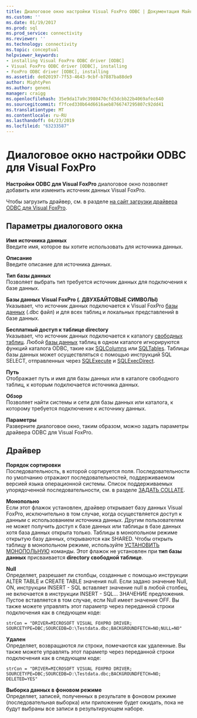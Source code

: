 ```yaml
---
title: Диалоговое окно настройки Visual FoxPro ODBC | Документация Майкрософт
ms.custom: ''
ms.date: 01/19/2017
ms.prod: sql
ms.prod_service: connectivity
ms.reviewer: ''
ms.technology: connectivity
ms.topic: conceptual
helpviewer_keywords:
- installing Visual FoxPro ODBC driver [ODBC]
- Visual FoxPro ODBC driver [ODBC], installing
- FoxPro ODBC driver [ODBC], installing
ms.assetid: de020197-7f53-4643-9cbf-b7887ba88de9
author: MightyPen
ms.author: genemi
manager: craigg
ms.openlocfilehash: 35e9da17a9c3980470cfd3dcbb22b4069afec640
ms.sourcegitcommit: f7fced330b64d6616aeb8766747295807c92dd41
ms.translationtype: MT
ms.contentlocale: ru-RU
ms.lasthandoff: 04/23/2019
ms.locfileid: "63233587"
---
```

# <a name="odbc-visual-foxpro-setup-dialog-box"></a>Диалоговое окно настройки ODBC для Visual FoxPro
**Настройки ODBC для Visual FoxPro** диалоговое окно позволяет добавить или изменить источник данных Visual FoxPro.  
  
 Чтобы загрузить драйвер, см. в разделе [на сайт загрузки драйвера ODBC для Visual FoxPro](https://go.microsoft.com/fwlink/?LinkId=121318).  
  
## <a name="dialog-box-options"></a>Параметры диалогового окна  
 **Имя источника данных**  
 Введите имя, которое вы хотите использовать для источника данных.  
  
 **Описание**  
 Введите описание для источника данных.  
  
 **Тип базы данных**  
 Позволяет выбрать тип требуется источник данных для подключения к базе данных.  
  
 **Базы данных Visual FoxPro (. ДВУХБАЙТОВЫЕ СИМВОЛЫ)**  
 Указывает, что источник данных подключается к Visual FoxPro [базы данных](../../odbc/microsoft/visual-foxpro-terminology.md) (.dbc файл) и для всех таблиц и локальных представлений в базе данных.  
  
 **Бесплатный доступ к таблице directory**  
 Указывает, что источник данных подключается к каталогу [свободных таблиц](../../odbc/microsoft/visual-foxpro-terminology.md). Любой [базы данных](../../odbc/microsoft/visual-foxpro-terminology.md) таблиц в одном каталоге игнорируются функций каталога ODBC, такие как [SQLColumns](../../odbc/microsoft/sqlcolumns-visual-foxpro-odbc-driver.md) или [SQLTables](../../odbc/microsoft/sqltables-visual-foxpro-odbc-driver.md). Таблицы базы данных может осуществляться с помощью инструкций SQL SELECT, отправленных через [SQLExecute](../../odbc/microsoft/sqlexecute-visual-foxpro-odbc-driver.md) и [SQLExecDirect](../../odbc/microsoft/sqlexecdirect-visual-foxpro-odbc-driver.md).  
  
 **Путь**  
 Отображает путь и имя для базы данных или в каталоге свободного таблиц, к которым подключается источника данных.  
  
 **Обзор**  
 Позволяет найти системы и сети для базы данных или каталога, к которому требуется подключение к источнику данных.  
  
 **Параметры**  
 Разверните диалоговое окно, таким образом, можно задать параметры драйвера ODBC для Visual FoxPro.  
  
## <a name="driver"></a>Драйвер  
 **Порядок сортировки**  
 Последовательность, в которой сортируется поля. Последовательности по умолчанию отражают последовательностей, поддерживаемом версией языка операционной системы. Список поддерживаемых упорядоченной последовательности, см. в разделе [ЗАДАТЬ COLLATE](../../odbc/microsoft/set-collate-command.md).  
  
 **Монопольно**  
 Если этот флажок установлен, драйвер открывает базу данных Visual FoxPro, исключительно в том случае, когда осуществляется доступ к данным с использованием источника данных. Другим пользователям не может получить доступ к базе данных или таблицы в базе данных хотя база данных открыта только. Таблицы в монопольном режиме открытую базу данных, открываются как SHARED. Чтобы открыть таблицу в монопольном режиме, используйте [УСТАНОВИТЬ МОНОПОЛЬНУЮ](../../odbc/microsoft/set-exclusive-command.md) команды. Этот флажок не установлен при **тип базы данных** присваивается **directory свободной таблице**.  
  
 **Null**  
 Определяет, разрешает ли столбцы, созданные с помощью инструкции ALTER TABLE и CREATE TABLE значения null. Если задано значение Null, ON, инструкции INSERT - SQL вставляет значение null в любой столбец, не включается в инструкции INSERT - SQL... ЗНАЧЕНИЕ предложения. Пустое вставляется в том случае, если Null имеет значение OFF. Вы также можете управлять этот параметр через переданной строки подключения как в следующем коде:  
  
```  
strCon = "DRIVER=MICROSOFT VISUAL FOXPRO DRIVER;  
SOURCETYPE=DBC;SOURCEDB=D:\Testdata.dbc;BACKGROUNDFETCH=NO;NULL=NO"  
```  
  
 **Удален**  
 Определяет, возвращаются ли строки, помечаются как удаленные. Вы также можете управлять этот параметр через переданной строки подключения как в следующем коде:  
  
```  
strCon = "DRIVER=MICROSOFT VISUAL FOXPRO DRIVER;  
SOURCETYPE=DBC;SOURCEDB=D:\Testdata.dbc;BACKGROUNDFETCH=NO;  
DELETED=YES"  
```  
  
 **Выборка данных в фоновом режиме**  
 Определяет, записей, полученных в результате в фоновом режиме (последовательная выборка) или приложение будет ожидать, пока не будут выбраны все записи в результирующем наборе.
